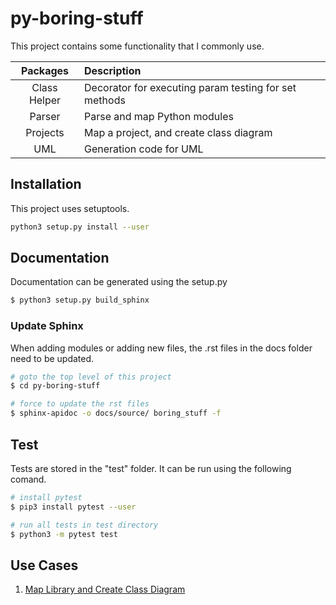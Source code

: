 # py-boring-stuff

This project contains some functionality that I commonly use.

| Packages | Description |
| :-: | :- |
| Class Helper | Decorator for executing param testing for set methods |
| Parser | Parse and map Python modules |
| Projects | Map a project, and create class diagram |
| UML | Generation code for UML |

## Installation

This project uses setuptools.

~~~bash
python3 setup.py install --user
~~~

## Documentation

Documentation can be generated using the setup.py

~~~bash
$ python3 setup.py build_sphinx
~~~

### Update Sphinx

When adding modules or adding new files, the .rst files in the docs folder need to be updated.

~~~bash
# goto the top level of this project
$ cd py-boring-stuff

# force to update the rst files
$ sphinx-apidoc -o docs/source/ boring_stuff -f
~~~

## Test

Tests are stored in the "test" folder.  It can be run using the following comand.

~~~bash
# install pytest
$ pip3 install pytest --user

# run all tests in test directory
$ python3 -m pytest test
~~~

## Use Cases

1. [Map Library and Create Class Diagram](docs/map_and_class_diagram.md)

